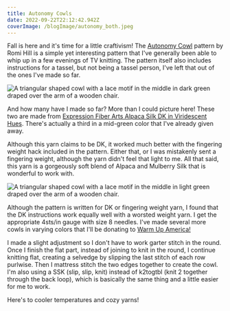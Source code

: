 ```yaml
---
title: Autonomy Cowls
date: 2022-09-22T22:12:42.942Z
coverImage: /blogImage/autonomy_both.jpeg
---
```

Fall is here and it's time for a little craftivism! The [Autonomy Cowl](https://designsbyromi.com/product/autonomy/) pattern by Romi Hill is a simple yet interesting pattern that I've generally been able to whip up in a few evenings of TV knitting. The pattern itself also includes instructions for a tassel, but not being a tassel person, I've left that out of the ones I've made so far.

![A triangular shaped cowl with a lace motif in the middle in dark green draped over the arm of a wooden chair.](https://www.thirtyacrefibers.com/blogImage/autonomy_dark.jpeg "Dark Green Autonomy Cowl")

And how many have I made so far? More than I could picture here! These two are made from [Expression Fiber Arts Alpaca Silk DK in Viridescent Hues](https://www.expressionfiberarts.com/categories/dk/alpaca-silk-dk.html). There's actually a third in a mid-green color that I've already given away.

Although this yarn claims to be DK, it worked much better with the fingering weight hack included in the pattern. Either that, or I was mistakenly sent a fingering weight, although the yarn didn't feel that light to me. All that said, this yarn is a gorgeously soft blend of Alpaca and Mulberry Silk that is wonderful to work with.

![A triangular shaped cowl with a lace motif in the middle in light green draped over the arm of a wooden chair.](https://www.thirtyacrefibers.com/blogImage/autonomy_light.jpeg "Light Green Autonomy Cowl")

Although the pattern is written for DK or fingering weight yarn, I found that the DK instructions work equally well with a worsted weight yarn. I get the appropriate 4sts/in gauge with size 8 needles. I've made several more cowls in varying colors that I'll be donating to [Warm Up America!](https://www.warmupamerica.org)

I made a slight adjustment so I don't have to work garter stitch in the round. Once I finish the flat part, instead of joining to knit in the round, I continue knitting flat, creating a selvedge by slipping the last stitch of each row purlwise. Then I mattress stitch the two edges together to create the cowl. I'm also using a SSK (slip, slip, knit) instead of k2togtbl (knit 2 together through the back loop), which is basically the same thing and a little easier for me to work.

Here's to cooler temperatures and cozy yarns!
